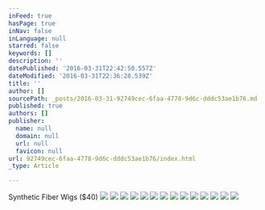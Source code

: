 ```yaml
---
inFeed: true
hasPage: true
inNav: false
inLanguage: null
starred: false
keywords: []
description: ''
datePublished: '2016-03-31T22:42:50.557Z'
dateModified: '2016-03-31T22:36:28.539Z'
title: ''
author: []
sourcePath: _posts/2016-03-31-92749cec-6faa-4778-9d6c-dddc53ae1b76.md
published: true
authors: []
publisher:
  name: null
  domain: null
  url: null
  favicon: null
url: 92749cec-6faa-4778-9d6c-dddc53ae1b76/index.html
_type: Article

---
```

Synthetic Fiber Wigs ($40)
![](https://the-grid-user-content.s3-us-west-2.amazonaws.com/f8b92e0e-0dea-4f96-85e2-37e20c1c9ddf.jpg)
![](https://the-grid-user-content.s3-us-west-2.amazonaws.com/ff57c5a4-a32d-4077-a991-f0c36df31443.jpg)
![](https://the-grid-user-content.s3-us-west-2.amazonaws.com/226e8e4b-8ae9-44c1-8a28-f17255efaed8.jpg)
![](https://the-grid-user-content.s3-us-west-2.amazonaws.com/5def6640-607f-4301-b7b2-4d8e50f06ce2.jpg)
![](https://the-grid-user-content.s3-us-west-2.amazonaws.com/49fcf19f-8e1e-4493-8fd2-4fe3f2bbd6ed.jpg)
![](https://the-grid-user-content.s3-us-west-2.amazonaws.com/6b6013ca-2cf3-4501-9441-bd4536388b27.jpg)
![](https://the-grid-user-content.s3-us-west-2.amazonaws.com/b688d84c-7abd-4730-9f39-f9ba6d0766c2.jpg)
![](https://the-grid-user-content.s3-us-west-2.amazonaws.com/2559448d-9185-4077-a6fa-cddfecc56ad8.jpg)
![](https://the-grid-user-content.s3-us-west-2.amazonaws.com/7cbd8010-dd8d-4665-8b96-ae12066bc749.jpg)
![](https://the-grid-user-content.s3-us-west-2.amazonaws.com/bc2583b7-bf51-4968-a8e8-adecf3f0e3f5.jpg)
![](https://the-grid-user-content.s3-us-west-2.amazonaws.com/3c2c7343-cba1-46e1-b2c6-1bbd6a71b2b3.jpg)
![](https://the-grid-user-content.s3-us-west-2.amazonaws.com/42ff133c-d748-408c-9c51-592d70790ca2.jpg)
![](https://the-grid-user-content.s3-us-west-2.amazonaws.com/8aa1a3af-2fc7-4ca5-af94-047293c71e88.jpg)
![](https://the-grid-user-content.s3-us-west-2.amazonaws.com/5eba167c-1d89-41bf-a971-90087b3f215d.jpg)